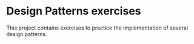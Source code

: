# Design Patterns exercises

This project contains exercises to practice the implementation of several design patterns.
